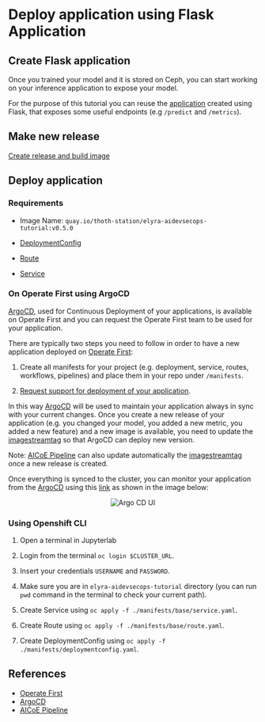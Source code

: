 # Deploy application using Flask Application

## Create Flask application

Once you trained your model and it is stored on Ceph, you can start working on your inference application to expose your model.

For the purpose of this tutorial you can reuse the [application](https://github.com/thoth-station/elyra-aidevsecops-tutorial/blob/master/wsgi.py) created using Flask, that
exposes some useful endpoints (e.g `/predict` and `/metrics`).

## Make new release

[Create release and build image](https://github.com/thoth-station/elyra-aidevsecops-tutorial/blob/master/docs/source/build-images.md)

## Deploy application

### Requirements

- Image Name: `quay.io/thoth-station/elyra-aidevsecops-tutorial:v0.5.0`

- [DeploymentConfig](https://github.com/thoth-station/elyra-aidevsecops-tutorial/blob/master/manifests/base/deploymentconfig.yaml)

- [Route](https://github.com/thoth-station/elyra-aidevsecops-tutorial/blob/master/manifests/base/route.yaml)

- [Service](https://github.com/thoth-station/elyra-aidevsecops-tutorial/blob/master/manifests/base/service.yaml)

### On Operate First using ArgoCD

[ArgoCD][2], used for Continuous Deployment of your applications, is available on Operate First and you can request the Operate First team to be used for your application.

There are typically two steps you need to follow in order to have a new application deployed on [Operate First][1]:

1. Create all manifests for your project (e.g. deployment, service, routes, workflows, pipelines) and place them in your repo under `/manifests`.

2. [Request support for deployment of your application](https://github.com/operate-first/support/issues/new?assignees=&labels=onboarding&template=onboarding_argocd.md&title=).

In this way [ArgoCD][2] will be used to maintain your application always in sync with your current changes. Once you create a new release of your application (e.g. you changed your model, you added a new metric, you added a new feature) and a new image is available, you need to update the [imagestreamtag](https://github.com/thoth-station/elyra-aidevsecops-tutorial/blob/bb6fad2441e8df8aa56c2c0e6b5ac45a2cda42eb/manifests/overlays/test/imagestreamtag.yaml#L10) so that ArgoCD can deploy new version.

Note: [AICoE Pipeline][3] can also update automatically the [imagestreamtag](https://github.com/thoth-station/elyra-aidevsecops-tutorial/blob/bb6fad2441e8df8aa56c2c0e6b5ac45a2cda42eb/manifests/overlays/test/imagestreamtag.yaml#L10) once a new release is created.

Once everything is synced to the cluster, you can monitor your application from the [ArgoCD][2] using this [link](https://argocd-server-argocd.apps.moc-infra.massopen.cloud/applications) as shown in the image below:

<div style="text-align:center">
<img alt="Argo CD UI" src="https://raw.githubusercontent.com/thoth-station/elyra-aidevsecops-tutorial/master/docs/images/ArgoCDUI.png">
</div>

### Using Openshift CLI

1. Open a terminal in Jupyterlab

2. Login from the terminal `oc login $CLUSTER_URL`.

3. Insert your credentials `USERNAME` and `PASSWORD`.

4. Make sure you are in `elyra-aidevsecops-tutorial` directory (you can run `pwd` command in the terminal to check your current path).

5. Create Service using `oc apply -f ./manifests/base/service.yaml`.

6. Create Route using `oc apply -f ./manifests/base/route.yaml`.

7. Create DeploymentConfig using `oc apply -f ./manifests/deploymentconfig.yaml`.

## References

* [Operate First][1]
* [ArgoCD][2]
* [AICoE Pipeline][3]

[1]: https://www.operate-first.cloud/
[2]: https://argoproj.github.io/argo-cd/
[3]: https://github.com/AICoE/aicoe-ci
